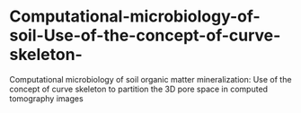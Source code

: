 # Computational-microbiology-of-soil-Use-of-the-concept-of-curve-skeleton-
Computational microbiology of soil organic matter mineralization: Use of the concept of curve skeleton to partition the 3D pore space in computed tomography images
